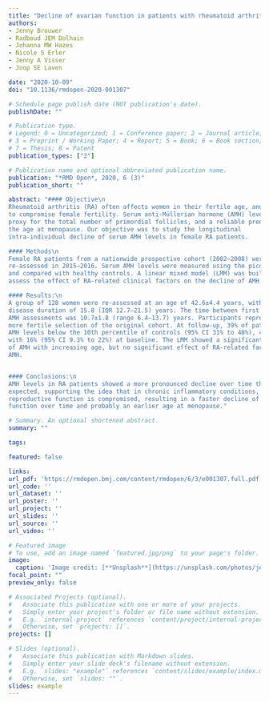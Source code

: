 ```yaml
---
title: "Decline of ovarian function in patients with rheumatoid arthritis: serum anti-Müllerian hormone levels in a longitudinal cohort"
authors:
- Jenny Brouwer
- Radboud JEM Dolhain
- Johanna MW Hazes
- Nicole S Erler
- Jenny A Visser
- Joop SE Laven

date: "2020-10-09"
doi: "10.1136/rmdopen-2020-001307"

# Schedule page publish date (NOT publication's date).
publishDate: ""

# Publication type.
# Legend: 0 = Uncategorized; 1 = Conference paper; 2 = Journal article;
# 3 = Preprint / Working Paper; 4 = Report; 5 = Book; 6 = Book section;
# 7 = Thesis; 8 = Patent
publication_types: ["2"]

# Publication name and optional abbreviated publication name.
publication: "*RMD Open*, 2020, 6 (3)"
publication_short: ""

abstract: "#### Objective\n
Rheumatoid arthritis (RA) often affects women in their fertile age, and is known
to compromise female fertility. Serum anti-Müllerian hormone (AMH) levels are a
proxy for the total number of primordial follicles, and a reliable predictor of
the age at menopause. Our objective was to study the longitudinal
intra-individual decline of serum AMH levels in female RA patients.

#### Methods\n
Female RA patients from a nationwide prospective cohort (2002–2008) were
re-assessed in 2015–2016. Serum AMH levels were measured using the picoAMH assay
and compared with healthy controls. A linear mixed model (LMM) was built to
assess the effect of RA-related clinical factors on the decline of AMH levels.

#### Results:\n
A group of 128 women were re-assessed at an age of 42.6±4.4 years, with a median
disease duration of 15.8 (IQR 12.7–21.5) years. The time between first and last
AMH assessments was 10.7±1.8 (range 6.4–13.7) years. Participants represented a
more fertile selection of the original cohort. At follow-up, 39% of patients had
AMH levels below the 10th percentile of controls (95% CI 31% to 48%), compared
with 16% (95% CI 9.3% to 22%) at baseline. The LMM showed a significant decline
of AMH with increasing age, but no significant effect of RA-related factors on
AMH.


#### Conclusions:\n
AMH levels in RA patients showed a more pronounced decline over time than
expected, supporting the idea that in chronic inflammatory conditions,
reproductive function is compromised, resulting in a faster decline of ovarian
function over time and probably an earlier age at menopause."

# Summary. An optional shortened abstract.
summary: ""

tags:

featured: false

links:
url_pdf: 'https://rmdopen.bmj.com/content/rmdopen/6/3/e001307.full.pdf'
url_code: ''
url_dataset: ''
url_poster: ''
url_project: ''
url_slides: ''
url_source: ''
url_video: ''

# Featured image
# To use, add an image named `featured.jpg/png` to your page's folder. 
image:
  caption: 'Image credit: [**Unsplash**](https://unsplash.com/photos/jdD8gXaTZsc)'
focal_point: ""
preview_only: false

# Associated Projects (optional).
#   Associate this publication with one or more of your projects.
#   Simply enter your project's folder or file name without extension.
#   E.g. `internal-project` references `content/project/internal-project/index.md`.
#   Otherwise, set `projects: []`.
projects: []

# Slides (optional).
#   Associate this publication with Markdown slides.
#   Simply enter your slide deck's filename without extension.
#   E.g. `slides: "example"` references `content/slides/example/index.md`.
#   Otherwise, set `slides: ""`.
slides: example
---
```

